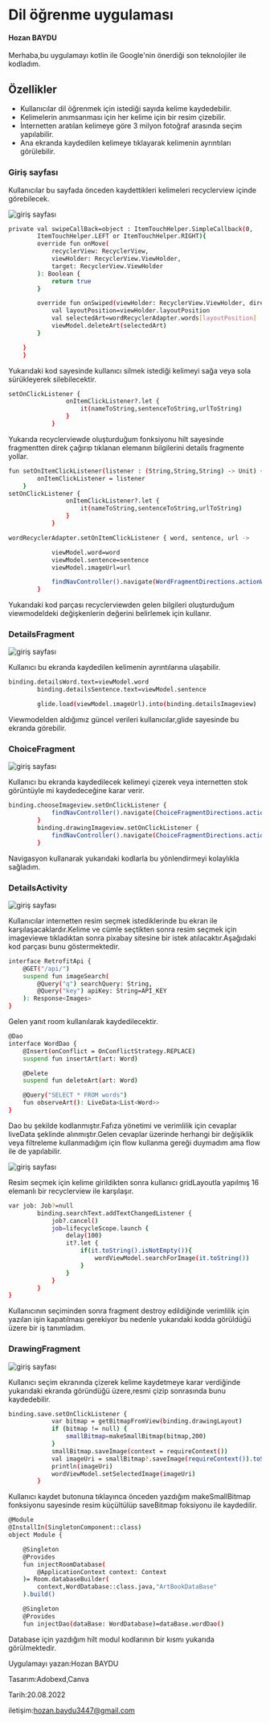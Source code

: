 # Dil öğrenme uygulaması
#### Hozan BAYDU

Merhaba,bu uygulamayı kotlin ile Google'nin önerdiği son teknolojiler ile kodladım.  


## Özellikler

- Kullanıcılar dil öğrenmek için istediği sayıda kelime kaydedebilir.
- Kelimelerin anımsanması için her kelime için bir resim çizebilir.
- İnternetten aratılan kelimeye göre 3 milyon fotoğraf arasında seçim yapılabilir.
- Ana ekranda kaydedilen kelimeye tıklayarak kelimenin ayrıntıları görülebilir.


### Giriş sayfası

Kullanıcılar bu sayfada önceden kaydettikleri kelimeleri recyclerview içinde görebilecek.

![giriş sayfası](https://blogger.googleusercontent.com/img/b/R29vZ2xl/AVvXsEgK-1jxsWf2uvujj3Cv2RQm08AovBuCOjtPmNcsUX1wndUqdMPGa4KCihxTO6MVv6Mn0BBJFD1bJ8lLec7jmEB2SfGQz0D3EhNONYx4n-Vmfy0XxSxxYy13su7M1Mqj-8SwAfJOBDlASnNtUAlYolCIQgJGEtnDGQD1BfFu4L5egdd7OpG8Sv2-AdtT/s600/learn6.jpeg)


```sh
private val swipeCallBack=object : ItemTouchHelper.SimpleCallback(0,
        ItemTouchHelper.LEFT or ItemTouchHelper.RIGHT){
        override fun onMove(
            recyclerView: RecyclerView,
            viewHolder: RecyclerView.ViewHolder,
            target: RecyclerView.ViewHolder
        ): Boolean {
            return true
        }

        override fun onSwiped(viewHolder: RecyclerView.ViewHolder, direction: Int) {
            val layoutPosition=viewHolder.layoutPosition
            val selectedArt=wordRecyclerAdapter.words[layoutPosition]
            viewModel.deleteArt(selectedArt)
        }

    }
    }
```
Yukarıdaki kod sayesinde kullanıcı silmek istediği kelimeyi sağa veya sola sürükleyerek silebilecektir.


```sh
setOnClickListener {
                onItemClickListener?.let {
                    it(nameToString,sentenceToString,urlToString)
                }
            }
```
Yukarıda recyclerviewde oluşturduğum fonksiyonu hilt sayesinde fragmentten direk çağırıp tıklanan elemanın bilgilerini details fragmente yollar.

```sh
fun setOnItemClickListener(listener : (String,String,String) -> Unit) {
        onItemClickListener = listener
    }
setOnClickListener {
                onItemClickListener?.let {
                    it(nameToString,sentenceToString,urlToString)
                }
            }
```
```sh
wordRecyclerAdapter.setOnItemClickListener { word, sentence, url ->

            viewModel.word=word
            viewModel.sentence=sentence
            viewModel.ımageUrl=url

            findNavController().navigate(WordFragmentDirections.actionWordFragmentToDetailsFragment())
        }
 ```
        
Yukarıdaki kod parçası recyclerviewden gelen bilgileri oluşturduğum viewmodeldeki değişkenlerin değerini belirlemek için kullanır.


### DetailsFragment


![giriş sayfası](https://blogger.googleusercontent.com/img/b/R29vZ2xl/AVvXsEhE7DE3vFkSe9C5dZUrle5B7WQ2eOxw0wmi2Ew23vPm84mXx7z7ugjOfB5yT4KM8WDey4fS-CBaIKACjv-PMUnS_ZAmRIgY0Sr_r715iaPJ0Ua7HckHNTOY_d1Myms4xw8RghYhruSCsUesbyQHubQkuxDdItS2U3rCrvHw-mZekklRrZNnLYYMcNMS/s600/learn1.jpeg)

Kullanıcı bu ekranda kaydedilen kelimenin ayrıntılarına ulaşabilir.

```sh
binding.detailsWord.text=viewModel.word
        binding.detailsSentence.text=viewModel.sentence

        glide.load(viewModel.ımageUrl).into(binding.detailsImageview)
```
Viewmodelden aldığımız güncel verileri kullanıcılar,glide sayesinde bu ekranda görebilir.


### ChoiceFragment

![giriş sayfası](https://blogger.googleusercontent.com/img/b/R29vZ2xl/AVvXsEhYIkR7c5V3hXBk7t0rZiuKry_9wzzQiOB5SsqbmB-NUhu1HCO8RHfyOnlv3N6rMolDCejOydj1V2KKlUHiwwbrURPbPRor-dqhrBiiODMFyJPLhWvSRY1LJ1AZyu-NMceBc4azWId0MGfeBNbrHoDbSbPYB8DaBWw1p_fAUjuL4hjhXrpmd8ffhcZW/s600/learn5.jpeg)

Kullanıcı bu ekranda kaydedilecek kelimeyi çizerek veya internetten stok görüntüyle mi kaydedeceğine karar verir.

```sh
binding.chooseImageview.setOnClickListener {
            findNavController().navigate(ChoiceFragmentDirections.actionChoiceFragmentToApiFragment())
        }
        binding.drawingImageview.setOnClickListener {
            findNavController().navigate(ChoiceFragmentDirections.actionChoiceFragmentToDrawingFragment())
        }
```

Navigasyon kullanarak yukarıdaki kodlarla bu yönlendirmeyi kolaylıkla sağladım.


### DetailsActivity
![giriş sayfası](https://blogger.googleusercontent.com/img/b/R29vZ2xl/AVvXsEjpLAcbbLvCWZJmHKnNt--ZwxMVpBj2b9F-LQiEsOPlk3j4IeigN_g663l-rh-fX6-RKwPm2wxoH9-wYRkmMfgpOa4cGgVTw6fBW3Uv-6xidCI5c10sWh4qc1gOvBUsY_nTSzQZeIgkUQPL5KMkjoDzgiPW8s6UwxAlof9FZRZinD0hFcvbQNvpdT7c/s600/learn3.jpeg)

Kullanıcılar internetten resim seçmek istediklerinde bu ekran ile karşılaşacaklardır.Kelime ve cümle seçtikten sonra resim seçmek için imageviewe tıkladıktan sonra pixabay sitesine bir istek atılacaktır.Aşağıdaki kod parçası bunu göstermektedir.

```sh
interface RetrofitApi {
    @GET("/api/")
    suspend fun imageSearch(
        @Query("q") searchQuery: String,
        @Query("key") apiKey: String=API_KEY
    ): Response<Images>
}
```
Gelen yanıt room kullanılarak kaydedilecektir.

```sh
@Dao
interface WordDao {
    @Insert(onConflict = OnConflictStrategy.REPLACE)
    suspend fun insertArt(art: Word)

    @Delete
    suspend fun deleteArt(art: Word)

    @Query("SELECT * FROM words")
    fun observeArt(): LiveData<List<Word>>
}
```

Dao bu şekilde kodlanmıştır.Fafıza yönetimi ve verimlilik için cevaplar liveData şeklinde alınmıştır.Gelen cevaplar üzerinde herhangi bir değişiklik veya filtreleme kullanmadığım için flow kullanma gereği duymadım ama flow ile de yapılabilir.

![giriş sayfası](https://blogger.googleusercontent.com/img/b/R29vZ2xl/AVvXsEjneP-ucXHZ7tLRKgWcq7Fzq9J3R6KH9pX6xcYujLp9Gu5mvvH4KgP9mYmphX6kdnUaPfP5RgWHo-_g_G1Fey3OnpWExkzWZpMsA3CBnYjGXaGEkK65E2xJEHpz-25ZZil_9Uup6FRn_TQi6EHCRL7dOoTJ0xLS16fs0tRirByb7dILyUeoZSv4dnK-/s600/learn2.jpeg)

Resim seçmek için kelime girildikten sonra kullanıcı gridLayoutla yapılmış 16 elemanlı bir recyclerview ile karşılaşır.

```sh
var job: Job?=null
        binding.searchText.addTextChangedListener {
            job?.cancel()
            job=lifecycleScope.launch {
                delay(100)
                it?.let {
                    if(it.toString().isNotEmpty()){
                        wordViewModel.searchForImage(it.toString())
                    }
                }
            }
        }
}
```

Kullanıcının seçiminden sonra fragment destroy edildiğinde verimlilik için yazılan işin kapatılması gerekiyor bu nedenle yukarıdaki kodda görüldüğü üzere bir iş tanımladım.

### DrawingFragment
![giriş sayfası](https://blogger.googleusercontent.com/img/b/R29vZ2xl/AVvXsEhMzFt2Ng-vJs2xYgl8DuQg5WvIkm6toAL6Chc7GNtI3_mApqYQP0W4uSgLhUoEPRJozy864bhQ4NOSraDmOVieon26Dt8g8msGWr6xOf7_Cytmde2EF4cSe5cIDn9nfGye3_G60WMhdehdM0MRtebn5r5wh3LfdIFE7yHmdE0jTmS1p109nTl3iDz2/s600/learn4.jpeg)

Kullanıcı seçim ekranında çizerek kelime kaydetmeye karar verdiğinde yukarıdaki ekranda göründüğü üzere,resmi çizip sonrasında bunu kaydedebilir.

```sh
binding.save.setOnClickListener {
            var bitmap = getBitmapFromView(binding.drawingLayout)
            if (bitmap != null) {
                smallBitmap=makeSmallBitmap(bitmap,200)
            }
            smallBitmap.saveImage(context = requireContext())
            val imageUri = smallBitmap?.saveImage(requireContext()).toString()
            println(imageUri)
            wordViewModel.setSelectedImage(imageUri)
        }
```

Kullanıcı kaydet butonuna tıklayınca önceden yazdığım makeSmallBitmap fonksiyonu sayesinde resim küçültülüp saveBitmap foksiyonu ile kaydedilir.

```sh
@Module
@InstallIn(SingletonComponent::class)
object Module {

    @Singleton
    @Provides
    fun injectRoomDatabase(   
        @ApplicationContext context: Context
    )= Room.databaseBuilder(
        context,WordDatabase::class.java,"ArtBookDataBase"
    ).build()

    @Singleton
    @Provides
    fun injectDao(dataBase: WordDatabase)=dataBase.wordDao()
```

Database için yazdığım hilt modul kodlarının bir kısmı yukarıda görülmektedir.

Uygulamayı yazan:Hozan BAYDU

Tasarım:Adobexd,Canva

Tarih:20.08.2022

iletişim:hozan.baydu3447@gmail.com

